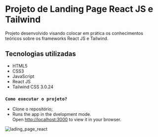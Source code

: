# Projeto de Landing Page React JS e Tailwind

Projeto desenvolvido visando colocar em prática os conhecimentos teóricos sobre os frameworks React JS e Tailwind.

## Tecnologias utilizadas

* HTML5
* CSS3
* JavaScript
* React JS
* Tailwind CSS 3.0.24

### `Como executar o projeto?`
* Clone o repositório;
* Runs the app in the dvelopment mode.\
Open [http://localhost:3000](http://localhost:3000) to view it in your browser.

![lading_page_react](https://user-images.githubusercontent.com/85708747/172018250-8eb25776-4db6-40c7-91ec-6403bcf67215.png)
